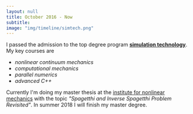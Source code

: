 ```yaml
---
layout: null
title: October 2016 - Now
subtitle:
image: "img/timeline/simtech.png"
---
```

I passed the admission to the top degree program **[simulation technology](http://www.studium-simtech.uni-stuttgart.de/)**. My key courses are 

- *nonlinear continuum mechanics*
- *computational mechanics*
- *parallel numerics*
- *advanced C++*

Currently I'm doing my master thesis at the [institute for nonlinear mechanics](https://www.inm.uni-stuttgart.de/en/index.html) with the topic *"Spagetthi and Inverse Spagetthi Problem Revisited"*. In summer 2018 I will finish my master degree.